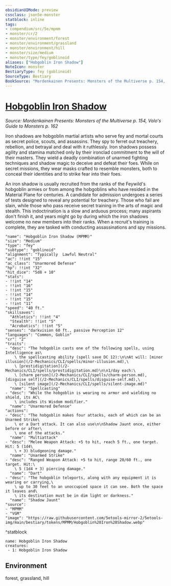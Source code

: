 ```yaml
---
obsidianUIMode: preview
cssclass: json5e-monster
statblock: inline
tags:
- compendium/src/5e/mpmm
- monster/cr/2
- monster/environment/forest
- monster/environment/grassland
- monster/environment/hill
- monster/size/medium
- monster/type/fey/goblinoid
aliases: ["Hobgoblin Iron Shadow"]
NoteIcon: monster
BestiaryType: fey (goblinoid)
SourceType: Bestiary
BookSource: "Mordenkainen Presents: Monsters of the Multiverse p. 154, Volo's Guide to Monsters p. 162"
---
```

# [Hobgoblin Iron Shadow](2-Mechanics/CLI/bestiary/fey/hobgoblin-iron-shadow-mpmm.md)
*Source: Mordenkainen Presents: Monsters of the Multiverse p. 154, Volo's Guide to Monsters p. 162*  

Iron shadows are hobgoblin martial artists who serve fey and mortal courts as secret police, scouts, and assassins. They spy to ferret out treachery, rebellion, and betrayal and deal with it ruthlessly. Iron shadows possess agility and stamina matched only by their ironclad commitment to the will of their masters. They wield a deadly combination of unarmed fighting techniques and shadow magic to deceive and defeat their foes. While on secret missions, they wear masks crafted to resemble monsters, both to conceal their identities and to strike fear into their foes.

An iron shadow is usually recruited from the ranks of the Feywild's hobgoblin armies or from among the hobgoblins who have resided in the Material Plane for centuries. A candidate for admission undergoes a series of tests designed to reveal any potential for treachery. Those who fail are slain, while those who pass receive secret training in the arts of magic and stealth. This indoctrination is a slow and arduous process; many aspirants don't finish it, and years might go by during which the iron shadows welcome no new members into their ranks. When a recruit's training is complete, they are tasked with conducting assassinations and spy missions.

```statblock
"name": "Hobgoblin Iron Shadow (MPMM)"
"size": "Medium"
"type": "fey"
"subtype": "goblinoid"
"alignment": "Typically  Lawful Neutral"
"ac": !!int "15"
"ac_class": "Unarmored Defense"
"hp": !!int "32"
"hit_dice": "5d8 + 10"
"stats":
- !!int "14"
- !!int "16"
- !!int "15"
- !!int "14"
- !!int "15"
- !!int "11"
"speed": "40 ft."
"skillsaves":
  "Athletics": !!int "4"
  "Stealth": !!int "5"
  "Acrobatics": !!int "5"
"senses": "darkvision 60 ft., passive Perception 12"
"languages": "Common, Goblin"
"cr": "2"
"traits":
- "desc": "The hobgoblin casts one of the following spells, using Intelligence as\
    \ the spellcasting ability (spell save DC 12):\n\nAt will: [minor illusion](/2-Mechanics/CLI/spells/minor-illusion.md),\
    \ [prestidigitation](/2-Mechanics/CLI/spells/prestidigitation.md)\n\n1/day each:\
    \ [charm person](/2-Mechanics/CLI/spells/charm-person.md), [disguise self](/2-Mechanics/CLI/spells/disguise-self.md),\
    \ [silent image](/2-Mechanics/CLI/spells/silent-image.md)"
  "name": "Spellcasting"
- "desc": "While the hobgoblin is wearing no armor and wielding no shield, its AC\
    \ includes its Wisdom modifier."
  "name": "Unarmored Defense"
"actions":
- "desc": "The hobgoblin makes four attacks, each of which can be an Unarmed Strike\
    \ or a Dart attack. It can also use\n\nShadow Jaunt once, either before or after\
    \ one of the attacks."
  "name": "Multiattack"
- "desc": "Melee Weapon Attack: +5 to hit, reach 5 ft., one target. Hit: 5 (1d4\
    \ + 3) bludgeoning damage."
  "name": "Unarmed Strike"
- "desc": "Ranged Weapon Attack: +5 to hit, range 20/60 ft., one target. Hit:\
    \ 5 (1d4 + 3) piercing damage."
  "name": "Dart"
- "desc": "The hobgoblin teleports, along with any equipment it is wearing or carrying,\
    \ up to 30 feet to an unoccupied space it can see. Both the space it leaves and\
    \ its destination must be in dim light or darkness."
  "name": "Shadow Jaunt"
"source":
- "MPMM"
- "VGM"
"image": "https://raw.githubusercontent.com/5etools-mirror-2/5etools-img/main/bestiary/tokens/MPMM/Hobgoblin%20Iron%20Shadow.webp"
```
^statblock

```encounter-table
name: Hobgoblin Iron Shadow
creatures:
 - 1: Hobgoblin Iron Shadow
```

## Environment

forest, grassland, hill